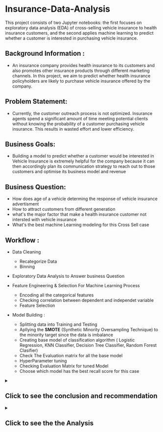 # Insurance-Data-Analysis
This project consists of two Jupyter notebooks: the first focuses on exploratory data analysis (EDA) of cross-selling vehicle insurance to health insurance customers, and the second applies machine learning to predict whether a customer is interested in purchasing vehicle insurance.



## Background Information :

- An insurance company provides health insurance to its customers and also promotes other insurance products through different marketing channels.
In this project, we aim to predict whether health insurance policyholders are likely to purchase vehicle insurance offered by the company.

## Problem Statement:

- Currently, the customer outreach process is not optimized. Insurance agents spend a significant amount of time meeting potential clients without knowing the probability of a customer purchasing vehicle insurance. This results in wasted effort and lower efficiency.


## Business Goals:

- Building a model to predict whether a customer would be interested in Vehicle Insurance is extremely helpful for the company because it can then accordingly plan its communication strategy to reach out to those customers and optimise its business model and revenue


## Business Question:

- How does age of a vehicle determing the response of vehicle insurance advertisment
- How to attract customers from different generation 
- what's the major factor that make a health insurance customer not intersted with vehicle insurance 
- What's the best machine Learning modeling for this Cross Sell case


## Workflow :

- Data Cleaning
  - Recategorize Data
  - Binning  
  
- Exploratory Data Analysis to Answer business Question

- Feature Engineering & Selection For Machine Learning Process 
  - Encoding all the categorical features 
  - Checking correlation between dependent and independet variable
  - Feature Selection
 
 
- Model Building :
  - Splitting data into Training and Testing
  - Apllying the **SMOTE** (Synthetic Minority Oversampling Technique) to the minority target since the data is imbalance 
  - Creating base model of classification algorithm ( Logistic Regression, KNN Classifier, Decision Tree Classifier, Random Forest Clasifier)
  - Check The Evaluation matrix for all the base model
  - HyperParameter tuning
  - Checking Evaluation Matrix for tuned Model
  - Choose which model has the best recall score for this case 


<details>
  <summary><h2> Click to see the conclusion and recommendation </h2></summary>
  
## Conclusion:
  
  
- From this dataset of health insurance customers almost **95%** of customers have a vehicle age that's less than 2 years. from our analysis, customers who has more than 2 years of vehicle age are more interested with vehicle insurance advertisment, while customers who has less then one year of vehicle age, only **4%** of them are actually interesred with vehicle insurance 


- We found out that customer who already have vehicle insurance are almost have no interest in another vehicle insurance. Our analysis shows that **99.9% of customers that have a vehicle insurance is not interested in another vehicle insurance**, while customer who doesn't have a vehicle insurance **22.5 %** of them are interested with vehicle insurance


- we also found out that a newer vehicle are more likely to have a vehicle insurance, with vehicle that's less than one year **66% of those are insured** , vehicle that's older than one year but less than 2 years are **33% insured**,  while less than **one percent** of vehicle that's older than 2 years are insured. This should explain why customer who owns a newer vehicle are less likely to be intersted with insurance promotion, because they probably alredy have one.


- **Customers who never had vehicle damaged** only 0.5 % of those customers are intersted with vehicle insurance, **87%** of customers who never had any vehicle damaged already have a vehicle insurance


- **Which Customer Generation are less likely to be intersted with vehicle insurance** the answer is **Millenials** (people in age group of 18 - 34) only **6% of millenials are actually interested with vehicle insurance**, and why is so? 
    1. almost **63% of millenials already have vehicle insurance**, from our analysis before owning vehicle insurance is a major factor why someone is not interested with another vehicle insurance
    
    2. **90% of millenials have a vehicle that's less than one year of age**, and from our analysis before that vehicle that's less than one year are **66% already insured**

This conculed that millenials are more likely to already have a vehicle insurance before our vehicle insurance team approached, and that's a major factor why millenials are least likely to be interested with our vehicle insurance, because they already have one


#### So who's actually interested with our vehicle insurance ? 

From the responses there are **12 % of our health insurance customers are interested with the vehicle insurance product** but who are those people?

1. **First, Customer who does not have a a vehicle insurance**, out of all customers who does not have a vehicle insurance  **22.5 %** of them says that they're interested with vehicle insurance product


2. **customers who has vehicle that's older than 2 years** our analysis before mentioned that only less than **one percent** of car that's older than 2 years are previouly insured, by not having a vehicle insurance they're more likely to be intersted with our vehicle insurance, our data show's that customer who has car that's more than 2 years are **7 times** more likely to be intersted with vehicle insurance compared to customer who own a vehicle less than one year


3. **customers who have had a vehicle damaged in the past** from our analysis we found out that **97%** customers who actually intersted with vehicle insurance have had their vehicle damaged in the past
    1. **95 % of customers who have had vehicle damage in the past still doesn't have a vehicle insurance**
    

**Which Customer Generation that's most likely to be interested in Vehicle insurance ?**
   - **GEN X** (Age Gen X : 35 - 50)
       - our analysis shows that GEN X has the highest percentage to be intersteed with vehicle insurance, to be precise, **21 %** of GEN X are interested with vehicle insurance 
       
       - This might be because **72% GEN X** does not have a vehicle insurace, and GEN X has the highest percentage of vehicle damager the past **(67%)** among other generation



<b>Machine learning could predict whether a customer would be interested or not towards vehicle insurance product with recall 0.965 out of 1</b>

Using logiistic regression that has been tuned, we focus more on recall instead of accuracy here because of we want to reduce the false negative ( The customer who actually interested but the model predicted that customer is not intrested). Since this kind of problem could lead into lost of potential revenue


## Recommendation



### 1. Work with dealership to capture millenial market


as we know from the analysis that millenials are less likely to be intersted with vehicle insurance because of most of them have a vehicle that's less than one year of age, and vehicle with less then one year of age are most likely to be insured so in conclution they already have one, and so they're not interested. By working together with a dealership that sells a brand new car, we could tackle this problem, our insurance company could have a bundling product of brand new vehicle and a free promotional vehicle insurance for certain period of months. we hope that by working together with vehicle dealership we could target more millenials customers.

### 2. Target & Educate Customers Who had Vehicle Damage in the past

**95%** customers who have had a vehicle damaged in the past still does not have a vehicle insurance this is a gold mine for our vehicle insurance, since customers are more likely to be interested in vehicle insurance if they've a vehicle damage in the past. 


 we could to a targeted marketing to this customers, by showing the benefits of having a vehicle insurance and how it will protect you if you ever had a vehicle damaged in the future


### 3. Benfits for customer who has a vehicle that's more than 2 years

having an older vehicle means having more problem compared to newer vehicle, problems like overheating, radiator problem and, etc are common with older cars, fixing those kind of stuff could be costly or having problem like that in the middle of a road could be troublesome. **Since only less than one percent** of customer who's actually owned car that's older than 2 years and insured, we could focus more on the problems that car over two years might have and the pain point of customers that owned older car and we should construct the benefits on those pain points, since **customer with vehicle age over 2 years** are the most likely to be intersted with vehicle insurance



### 4. Use Machine Learning Algorith to have predict the response outcome of a customer

Using the Logistic regression machine learning that has recall of 96.5 % will speed up and find out which customer who actually intersted in vehicle insurance, and we could focus our resource just based on the customers that's interested
</details>



<details>
  <summary><h2> Click to see the the Analysis </h2></summary>

### How does an age of customers vehicle determine the response of vehicle insurance advertisement

![alt-text-2](https://user-images.githubusercontent.com/57277832/97105794-504b3400-16f0-11eb-80a8-c03317a22ea8.png)

-  95% of customers have vehicle that's less than 2 years, the table above it shows that, customers who has more than 2 years of vehicle age are more interested with vehicle insurance advertisment, while customers who has less then one year of vehicle age, only **4%** of them are actually interesred with vehicle insurance 

### Why does customer who have a newer car are less likely to be intersted with vechicle insurance

![image](https://user-images.githubusercontent.com/57277832/97105939-1a5a7f80-16f1-11eb-90bb-4567e10c1280.png)

- **66% Customer who has car for less than one year** are already insuring their vehicle, while customers who has a vehicle that's older than 2 years, **less than one percent of them are insuring their vehicle**   

## Major Factors that makes a customer not intersted with vehicle insurance product

### Customer who already owned a vehicle insurance product is not interested with another one 

![image](https://user-images.githubusercontent.com/57277832/97106036-e3d13480-16f1-11eb-977f-75e68bbe5a81.png)


- **Almost Every Customer who already have vehicle insurance is not interested with another one**

### Customer who never had a vehicle damage is also not interested  with vehicle insurance 
![image](https://user-images.githubusercontent.com/57277832/97106237-ebdda400-16f2-11eb-9299-73b59a72c77e.png)

![image](https://user-images.githubusercontent.com/57277832/97106249-0283fb00-16f3-11eb-9c59-ff8bdbac698c.png)


- as we can see from the table and the chart above that only **0.5 %** of customers that never had any vehicle damaged are intersted with vehicle insurance product 

### How to attract customers from different generation 

Before we start with the analysis of **how to attract customers from different generation** we are going to define the age group of each generation since we don't have generation columns at the begining 

#### Generation Group :
- Millenials : 18 - 34
- Gen X : 35 - 50
- Boomer : 51 - 69
- Silent : 70 and Above

### Generation and Response 

lets start by looking to the response of vehicle insurance advertisment towards every generation

![image](https://user-images.githubusercontent.com/57277832/97106509-a621db00-16f4-11eb-878b-358d42bb555f.png)

from the table above we see that millenials are the least likely to be interested with vehicle insurance, **only 6 % of millenials are actually interested with vehicle insurance**.


**While Gen X** seems to be the generation that's most likely to be interested **(21%)** with vehicle insurance, followed by boomer **(14%)**, and silent **(7%)** Generation

### Why do millenials are the least likely to be interested with vehicle insurance 

first we have to look at what generation that most likely already have a vehicle insurance before being approached by our vehicle insurace marketing team

**1.**


![image](https://user-images.githubusercontent.com/57277832/97106694-c4d4a180-16f5-11eb-9098-c41f5633bec1.png)

![image](https://user-images.githubusercontent.com/57277832/97106748-01080200-16f6-11eb-9de2-bce35e4f39e5.png)

this might be one of the reason why millenials are least likely to be interested with vehicle insurance from our company, because **63% of millenials already have vehicle insurace**, and this explain why Gen X has the highest interested response, **72% Gen X generation does not have a vehicle insurace**, and from our analysis before owning a vehicle insurance is a major factor why someone is not interested with another vehicle insurance 



**2**

![image](https://user-images.githubusercontent.com/57277832/97106932-1a5d7e00-16f7-11eb-898d-3fc6d13cce38.png)


![image](https://user-images.githubusercontent.com/57277832/97106947-39f4a680-16f7-11eb-80ae-4471abc3e830.png)


Second reason might be age of the vehicle, **90 % of millenials owned a vehicle that's less than one year** and from our analysis **66%** of vehicle tha's less than one year is already insured.

While for **Gen X** majority of the customers owned a vehicle that's 1 to 2 years old which have (**32%**) of being insured and gen X are more likely to have vehicle that's older than 2 years compared to millenials

### What Machine Algorithm that work the best when it comes to classfying customers response

![image](https://user-images.githubusercontent.com/57277832/97107105-52b18c00-16f8-11eb-9736-00678e84e0a6.png)


This table above is evaluation matrix on all the algorithm after hyperparameter tuning, **we are going to focus more on recall** instead of accuracy here because we want to reduce the false **negative ( The customer who actually interested but the model predicted that customer is not interested)** since those kind of problem will lead into lost of potential revenue

it clearly shows that **logistic Regression** has the best recall score with 0.965 recall score, please take a look at the machine learning modeling notebook for this classification cause if you need more details on the machine learning process, Thank you
